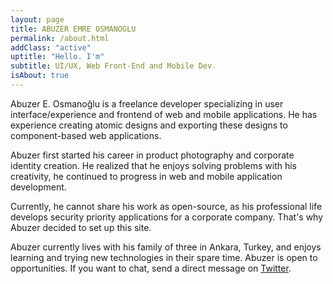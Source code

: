 ```yaml
---
layout: page
title: ABUZER EMRE OSMANOGLU
permalink: /about.html
addClass: "active"
uptitle: "Hello. I'm"
subtitle: UI/UX, Web Front-End and Mobile Dev.
isAbout: true
---
```


Abuzer E. Osmanoğlu is a freelance developer specializing in user interface/experience and frontend of web and mobile applications. He has experience creating atomic designs and exporting these designs to component-based web applications.

Abuzer first started his career in product photography and corporate identity creation. He realized that he enjoys solving problems with his creativity, he continued to progress in web and mobile application development.

Currently, he cannot share his work as open-source, as his professional life develops security priority applications for a corporate company. That's why Abuzer decided to set up this site.

Abuzer currently lives with his family of three in Ankara, Turkey, and enjoys learning and trying new technologies in their spare time. Abuzer is open to opportunities. If you want to chat, send a direct message on [Twitter](https://twitter.com/abuzeremreo).
